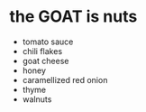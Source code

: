 # the GOAT is nuts

- tomato sauce
- chili flakes
- goat cheese
- honey
- caramellized red onion
- thyme
- walnuts
